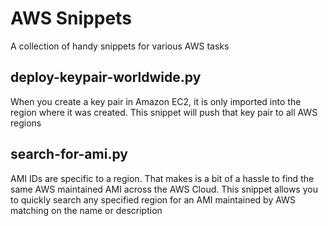 # AWS Snippets

A collection of handy snippets for various AWS tasks

## deploy-keypair-worldwide.py

When you create a key pair in Amazon EC2, it is only imported into the region where it was created. This snippet will push that key pair to all AWS regions

## search-for-ami.py

AMI IDs are specific to a region. That makes is a bit of a hassle to find the same AWS maintained AMI across the AWS Cloud. This snippet allows you to quickly search any specified region for an AMI maintained by AWS matching on the name or description